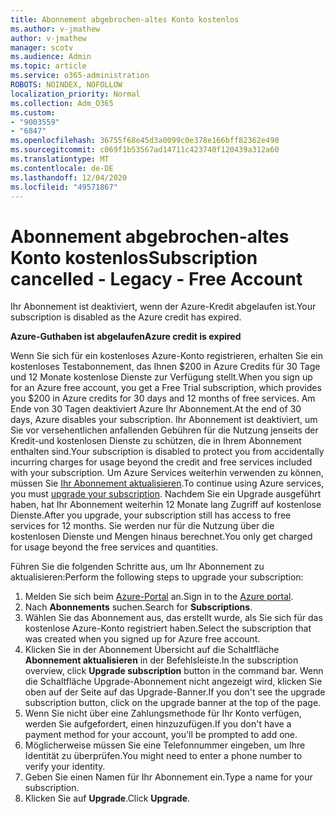 ```yaml
---
title: Abonnement abgebrochen-altes Konto kostenlos
ms.author: v-jmathew
author: v-jmathew
manager: scotv
ms.audience: Admin
ms.topic: article
ms.service: o365-administration
ROBOTS: NOINDEX, NOFOLLOW
localization_priority: Normal
ms.collection: Adm_O365
ms.custom:
- "9003559"
- "6847"
ms.openlocfilehash: 36755f68e45d3a0099c0e378e166bff82362e490
ms.sourcegitcommit: c069f1b53567ad14711c423740f120439a312a60
ms.translationtype: MT
ms.contentlocale: de-DE
ms.lasthandoff: 12/04/2020
ms.locfileid: "49571867"
---
```

# <a name="subscription-cancelled---legacy---free-account"></a><span data-ttu-id="70f4d-102">Abonnement abgebrochen-altes Konto kostenlos</span><span class="sxs-lookup"><span data-stu-id="70f4d-102">Subscription cancelled - Legacy - Free Account</span></span>

<span data-ttu-id="70f4d-103">Ihr Abonnement ist deaktiviert, wenn der Azure-Kredit abgelaufen ist.</span><span class="sxs-lookup"><span data-stu-id="70f4d-103">Your subscription is disabled as the Azure credit has expired.</span></span>

<span data-ttu-id="70f4d-104">**Azure-Guthaben ist abgelaufen**</span><span class="sxs-lookup"><span data-stu-id="70f4d-104">**Azure credit is expired**</span></span>

<span data-ttu-id="70f4d-105">Wenn Sie sich für ein kostenloses Azure-Konto registrieren, erhalten Sie ein kostenloses Testabonnement, das Ihnen $200 in Azure Credits für 30 Tage und 12 Monate ﻿kostenlose Dienste zur Verfügung stellt.</span><span class="sxs-lookup"><span data-stu-id="70f4d-105">When you sign up for an Azure free account, you get a Free Trial subscription, which provides you $200 in Azure credits for 30 days and 12 months of free services.</span></span> <span data-ttu-id="70f4d-106">Am Ende von 30 Tagen deaktiviert Azure Ihr Abonnement.</span><span class="sxs-lookup"><span data-stu-id="70f4d-106">At the end of 30 days, Azure disables your subscription.</span></span> <span data-ttu-id="70f4d-107">Ihr Abonnement ist deaktiviert, um Sie vor versehentlichen anfallenden Gebühren für die Nutzung jenseits der Kredit-und kostenlosen Dienste zu schützen, die in Ihrem Abonnement enthalten sind.</span><span class="sxs-lookup"><span data-stu-id="70f4d-107">Your subscription is disabled to protect you from accidentally incurring charges for usage beyond the credit and free services included with your subscription.</span></span> <span data-ttu-id="70f4d-108">Um Azure Services weiterhin verwenden zu können, müssen Sie [Ihr Abonnement aktualisieren](https://docs.microsoft.com/azure/cost-management-billing/manage/upgrade-azure-subscription).</span><span class="sxs-lookup"><span data-stu-id="70f4d-108">To continue using Azure services, you must [upgrade your subscription](https://docs.microsoft.com/azure/cost-management-billing/manage/upgrade-azure-subscription).</span></span> <span data-ttu-id="70f4d-109">Nachdem Sie ein Upgrade ausgeführt haben, hat Ihr Abonnement weiterhin 12 Monate lang Zugriff auf ﻿kostenlose Dienste.</span><span class="sxs-lookup"><span data-stu-id="70f4d-109">After you upgrade, your subscription still has access to free services for 12 months.</span></span> <span data-ttu-id="70f4d-110">Sie werden nur für die Nutzung über die kostenlosen Dienste und Mengen hinaus berechnet.</span><span class="sxs-lookup"><span data-stu-id="70f4d-110">You only get charged for usage beyond the free services and quantities.</span></span>

<span data-ttu-id="70f4d-111">Führen Sie die folgenden Schritte aus, um Ihr Abonnement zu aktualisieren:</span><span class="sxs-lookup"><span data-stu-id="70f4d-111">Perform the following steps to upgrade your subscription:</span></span>

1. <span data-ttu-id="70f4d-112">Melden Sie sich beim [Azure-Portal](https://portal.azure.com/) an.</span><span class="sxs-lookup"><span data-stu-id="70f4d-112">Sign in to the [Azure portal](https://portal.azure.com/).</span></span>
2. <span data-ttu-id="70f4d-113">Nach **Abonnements** suchen.</span><span class="sxs-lookup"><span data-stu-id="70f4d-113">Search for **Subscriptions**.</span></span>
3. <span data-ttu-id="70f4d-114">Wählen Sie das Abonnement aus, das erstellt wurde, als Sie sich für das ﻿kostenlose Azure-Konto registriert haben.</span><span class="sxs-lookup"><span data-stu-id="70f4d-114">Select the subscription that was created when you signed up for Azure free account.</span></span>
4. <span data-ttu-id="70f4d-115">Klicken Sie in der Abonnement Übersicht auf die Schaltfläche **Abonnement aktualisieren** in der Befehlsleiste.</span><span class="sxs-lookup"><span data-stu-id="70f4d-115">In the subscription overview, click **Upgrade subscription** button in the command bar.</span></span> <span data-ttu-id="70f4d-116">Wenn die Schaltfläche Upgrade-Abonnement nicht angezeigt wird, klicken Sie oben auf der Seite auf das Upgrade-Banner.</span><span class="sxs-lookup"><span data-stu-id="70f4d-116">If you don't see the upgrade subscription button, click on the upgrade banner at the top of the page.</span></span>
5. <span data-ttu-id="70f4d-117">Wenn Sie nicht über eine Zahlungsmethode für Ihr Konto verfügen, werden Sie aufgefordert, einen hinzuzufügen.</span><span class="sxs-lookup"><span data-stu-id="70f4d-117">If you don't have a payment method for your account, you'll be prompted to add one.</span></span>
6. <span data-ttu-id="70f4d-118">Möglicherweise müssen Sie eine Telefonnummer eingeben, um Ihre Identität zu überprüfen.</span><span class="sxs-lookup"><span data-stu-id="70f4d-118">You might need to enter a phone number to verify your identity.</span></span>
7. <span data-ttu-id="70f4d-119">Geben Sie einen Namen für Ihr Abonnement ein.</span><span class="sxs-lookup"><span data-stu-id="70f4d-119">Type a name for your subscription.</span></span>
8. <span data-ttu-id="70f4d-120">Klicken Sie auf  **Upgrade**.</span><span class="sxs-lookup"><span data-stu-id="70f4d-120">Click  **Upgrade**.</span></span>
